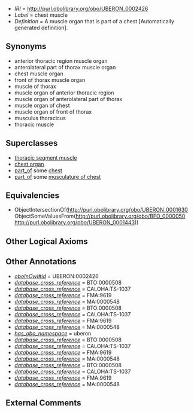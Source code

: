  * *IRI* = http://purl.obolibrary.org/obo/UBERON_0002426
 * *Label* = chest muscle
 * *Definition* = A muscle organ that is part of a chest [Automatically generated definition].

## Synonyms

 * anterior thoracic region muscle organ
 * anterolateral part of thorax muscle organ
 * chest muscle organ
 * front of thorax muscle organ
 * muscle of thorax
 * muscle organ of anterior thoracic region
 * muscle organ of anterolateral part of thorax
 * muscle organ of chest
 * muscle organ of front of thorax
 * musculus thoracicus
 * thoracic muscle

## Superclasses

 * [thoracic segment muscle](../../UBERON/30/UBERON_0003830.md)
 * [chest organ](../../UBERON/75/UBERON_0005175.md)
 * [part_of](../../BFO/50/BFO_0000050.md) some [chest](../../UBERON/43/UBERON_0001443.md)
 * [part_of](../../BFO/50/BFO_0000050.md) some [musculature of chest](../../UBERON/72/UBERON_0004472.md)

## Equivalencies

 * ObjectIntersectionOf(<http://purl.obolibrary.org/obo/UBERON_0001630> ObjectSomeValuesFrom(<http://purl.obolibrary.org/obo/BFO_0000050> <http://purl.obolibrary.org/obo/UBERON_0001443>))

## Other Logical Axioms


## Other Annotations

 * *[oboInOwl#id](../../id/oboInOwl#id.md)* = UBERON:0002426
 * *[database_cross_reference](../../ef/oboInOwl#hasDbXref.md)* = BTO:0000508
 * *[database_cross_reference](../../ef/oboInOwl#hasDbXref.md)* = CALOHA:TS-1037
 * *[database_cross_reference](../../ef/oboInOwl#hasDbXref.md)* = FMA:9619
 * *[database_cross_reference](../../ef/oboInOwl#hasDbXref.md)* = MA:0000548
 * *[database_cross_reference](../../ef/oboInOwl#hasDbXref.md)* = BTO:0000508
 * *[database_cross_reference](../../ef/oboInOwl#hasDbXref.md)* = CALOHA:TS-1037
 * *[database_cross_reference](../../ef/oboInOwl#hasDbXref.md)* = FMA:9619
 * *[database_cross_reference](../../ef/oboInOwl#hasDbXref.md)* = MA:0000548
 * *[has_obo_namespace](../../ce/oboInOwl#hasOBONamespace.md)* = uberon
 * *[database_cross_reference](../../ef/oboInOwl#hasDbXref.md)* = BTO:0000508
 * *[database_cross_reference](../../ef/oboInOwl#hasDbXref.md)* = CALOHA:TS-1037
 * *[database_cross_reference](../../ef/oboInOwl#hasDbXref.md)* = FMA:9619
 * *[database_cross_reference](../../ef/oboInOwl#hasDbXref.md)* = MA:0000548
 * *[database_cross_reference](../../ef/oboInOwl#hasDbXref.md)* = BTO:0000508
 * *[database_cross_reference](../../ef/oboInOwl#hasDbXref.md)* = CALOHA:TS-1037
 * *[database_cross_reference](../../ef/oboInOwl#hasDbXref.md)* = FMA:9619
 * *[database_cross_reference](../../ef/oboInOwl#hasDbXref.md)* = MA:0000548

## External Comments


